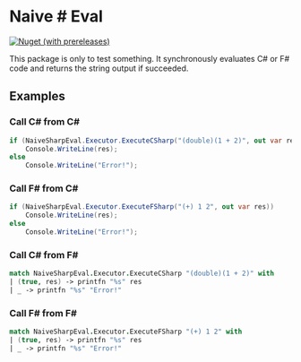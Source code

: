 # Naive # Eval

[![Nuget (with prereleases)](https://img.shields.io/nuget/vpre/NaiveSharpEval?label=NuGet&logo=nuget)](https://www.nuget.org/packages/NaiveSharpEval/)

This package is only to test something. It synchronously evaluates C# or F# code and returns the string output if succeeded.

## Examples

### Call C# from C#

```cs
if (NaiveSharpEval.Executor.ExecuteCSharp("(double)(1 + 2)", out var res))
    Console.WriteLine(res);
else
    Console.WriteLine("Error!");
```

### Call F# from C#

```cs
if (NaiveSharpEval.Executor.ExecuteFSharp("(+) 1 2", out var res))
    Console.WriteLine(res);
else
    Console.WriteLine("Error!");
```

### Call C# from F#

```fs
match NaiveSharpEval.Executor.ExecuteCSharp "(double)(1 + 2)" with
| (true, res) -> printfn "%s" res
| _ -> printfn "%s" "Error!"
```

### Call F# from F#

```fs
match NaiveSharpEval.Executor.ExecuteFSharp "(+) 1 2" with
| (true, res) -> printfn "%s" res
| _ -> printfn "%s" "Error!"
```
